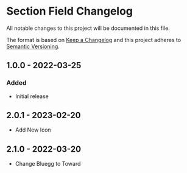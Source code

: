 # Section Field Changelog

All notable changes to this project will be documented in this file.

The format is based on [Keep a Changelog](http://keepachangelog.com/) and this project adheres to [Semantic Versioning](http://semver.org/).

## 1.0.0 - 2022-03-25

### Added

-   Initial release

## 2.0.1 - 2023-02-20

-   Add New Icon

## 2.1.0 - 2022-03-20

-   Change Bluegg to Toward

